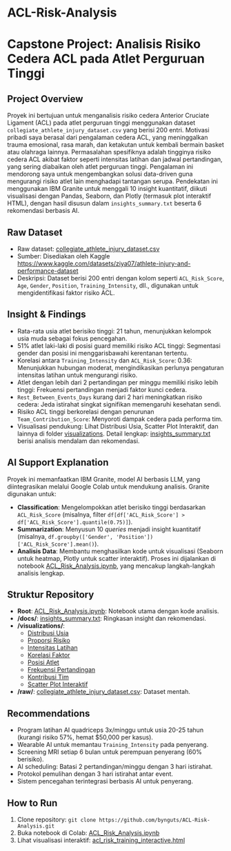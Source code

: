 # ACL-Risk-Analysis

# Capstone Project: Analisis Risiko Cedera ACL pada Atlet Perguruan Tinggi

## Project Overview
Proyek ini bertujuan untuk menganalisis risiko cedera Anterior Cruciate Ligament (ACL) pada atlet perguruan tinggi menggunakan dataset `collegiate_athlete_injury_dataset.csv` yang berisi 200 entri. Motivasi pribadi saya berasal dari pengalaman cedera ACL, yang meninggalkan trauma emosional, rasa marah, dan ketakutan untuk kembali bermain basket atau olahraga lainnya. Permasalahan spesifiknya adalah tingginya risiko cedera ACL akibat faktor seperti intensitas latihan dan jadwal pertandingan, yang sering diabaikan oleh atlet perguruan tinggi. Pengalaman ini mendorong saya untuk mengembangkan solusi data-driven guna mengurangi risiko atlet lain menghadapi tantangan serupa. Pendekatan ini menggunakan IBM Granite untuk menggali 10 insight kuantitatif, diikuti visualisasi dengan Pandas, Seaborn, dan Plotly (termasuk plot interaktif HTML), dengan hasil disusun dalam `insights_summary.txt` beserta 6 rekomendasi berbasis AI.

## Raw Dataset
- Raw dataset: [collegiate_athlete_injury_dataset.csv](raw/collegiate_athlete_injury_dataset.csv)
- Sumber: Disediakan oleh Kaggle https://www.kaggle.com/datasets/ziya07/athlete-injury-and-performance-dataset
- Deskripsi: Dataset berisi 200 entri dengan kolom seperti `ACL_Risk_Score`, `Age`, `Gender`, `Position`, `Training_Intensity`, dll., digunakan untuk mengidentifikasi faktor risiko ACL.

## Insight & Findings
- Rata-rata usia atlet berisiko tinggi: 21 tahun, menunjukkan kelompok usia muda sebagai fokus pencegahan.
- 51% atlet laki-laki di posisi guard memiliki risiko ACL tinggi: Segmentasi gender dan posisi ini menggarisbawahi kerentanan tertentu.
- Korelasi antara `Training_Intensity` dan `ACL_Risk_Score`: 0.36: Menunjukkan hubungan moderat, mengindikasikan perlunya pengaturan intensitas latihan untuk mengurangi risiko.
- Atlet dengan lebih dari 2 pertandingan per minggu memiliki risiko lebih tinggi: Frekuensi pertandingan menjadi faktor kunci cedera.
- `Rest_Between_Events_Days` kurang dari 2 hari meningkatkan risiko cedera: Jeda istirahat singkat signifikan memengaruhi kesehatan sendi.
- Risiko ACL tinggi berkorelasi dengan penurunan `Team_Contribution_Score`: Menyoroti dampak cedera pada performa tim.
- Visualisasi pendukung: Lihat Distribusi Usia, Scatter Plot Interaktif, dan lainnya di folder [visualizations](visualizations).
Detail lengkap: [insights_summary.txt](docs/insights_summary.txt) berisi analisis mendalam dan rekomendasi.

## AI Support Explanation
Proyek ini memanfaatkan IBM Granite, model AI berbasis LLM, yang diintegrasikan melalui Google Colab untuk mendukung analisis. Granite digunakan untuk:
- **Classification**: Mengelompokkan atlet berisiko tinggi berdasarkan `ACL_Risk_Score` (misalnya, filter `df[df['ACL_Risk_Score'] > df['ACL_Risk_Score'].quantile(0.75)]`).
- **Summarization**: Menyusun 10 *queries* menjadi insight kuantitatif (misalnya, `df.groupby(['Gender', 'Position'])['ACL_Risk_Score'].mean()`).
- **Analisis Data**: Membantu menghasilkan kode untuk visualisasi (Seaborn untuk heatmap, Plotly untuk scatter interaktif). Proses ini dijalankan di notebook [ACL_Risk_Analysis.ipynb](ACL_Risk_Analysis.ipynb), yang mencakup langkah-langkah analisis lengkap.

## Struktur Repository
- **Root**: [ACL_Risk_Analysis.ipynb](ACL_Risk_Analysis.ipynb): Notebook utama dengan kode analisis.
- **/docs/**: [insights_summary.txt](docs/insights_summary.txt): Ringkasan insight dan rekomendasi.
- **/visualizations/**:
  - [Distribusi Usia](visualizations/acl_age_distribution_enhanced.png)
  - [Proporsi Risiko](visualizations/acl_risk_proportion.png)
  - [Intensitas Latihan](visualizations/acl_risk_training.png)
  - [Korelasi Faktor](visualizations/acl_correlation_heatmap.png)
  - [Posisi Atlet](visualizations/acl_risk_position_boxplot.png)
  - [Frekuensi Pertandingan](visualizations/acl_risk_match_count.png)
  - [Kontribusi Tim](visualizations/acl_team_contribution.png)
  - [Scatter Plot Interaktif](visualizations/acl_risk_training_interactive.html)
- **/raw/**: [collegiate_athlete_injury_dataset.csv](raw/collegiate_athlete_injury_dataset.csv): Dataset mentah.

## Recommendations
- Program latihan AI quadriceps 3x/minggu untuk usia 20-25 tahun (kurangi risiko 57%, hemat $50,000 per kasus).
- Wearable AI untuk memantau `Training_Intensity` pada penyerang.
- Screening MRI setiap 6 bulan untuk perempuan penyerang (60% berisiko).
- AI scheduling: Batasi 2 pertandingan/minggu dengan 3 hari istirahat.
- Protokol pemulihan dengan 3 hari istirahat antar event.
- Sistem pencegahan terintegrasi berbasis AI untuk penyerang.

## How to Run
1. Clone repository: `git clone https://github.com/bynguts/ACL-Risk-Analysis.git`
2. Buka notebook di Colab: [ACL_Risk_Analysis.ipynb](ACL_Risk_Analysis.ipynb)
3. Lihat visualisasi interaktif: [acl_risk_training_interactive.html](visualizations/acl_risk_training_interactive.html)
